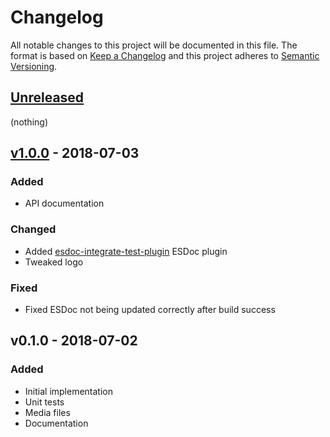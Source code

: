 Changelog
=========

All notable changes to this project will be documented in this file.
The format is based on [Keep a Changelog](https://keepachangelog.com/en/1.0.0/)
and this project adheres to [Semantic Versioning](https://semver.org/spec/v2.0.0.html).

[Unreleased]
------------

(nothing)

[v1.0.0] - 2018-07-03
---------------------

### Added

- API documentation

### Changed

- Added [esdoc-integrate-test-plugin] ESDoc plugin
- Tweaked logo

### Fixed

- Fixed ESDoc not being updated correctly after build success

v0.1.0 - 2018-07-02
-------------------

### Added

- Initial implementation
- Unit tests
- Media files
- Documentation

[Unreleased]: https://github.com/amercier/hiplog/compare/v1.0.0...HEAD
[v1.0.0]: https://github.com/amercier/hiplog/compare/v0.1.0...v1.0.0

[esdoc-integrate-test-plugin]: https://www.npmjs.com/package/esdoc-integrate-test-plugin
